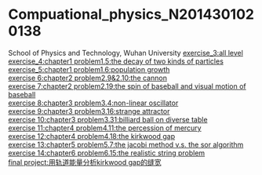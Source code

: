 # Compuational_physics_N2014301020138
School of Physics and Technology, Wuhan University
[exercise_3:all level]()<br>
[exercise_4:chapter1 problem1.5:the decay of two kinds of particles]()<br>
[exercise_5:chapter1 problem1.6:population growth]()<br>
[exercise 6:chapter2 problem2.9&2.10:the cannon]()<br>
[exercise 7:chapter2 problem2.19:the spin of baseball and visual motion of baseball]()<br>
[exercise 8:chapter3 problem3.4:non-linear oscillator]()<br>
[exercise 9:chapter3 problem3.16:strange attractor]()<br>
[exercise 10:chapter3 problem3.31:billiard ball on diverse table]()<br>
[exercise 11:chapter4 problem4.11:the percession of mercury]()<br>
[exercise 12:chapter4 problem4.18:the kirkwood gap]()<br>
[exercise 13:chapter5 problem5.7:the jacobi method v.s. the sor algorithm]()<br>
[exercise 14:chapter6 problem6.15:the realistic string problem]()<br>
[final project:用轨道能量分析kirkwood gap的缝宽]()<br>
